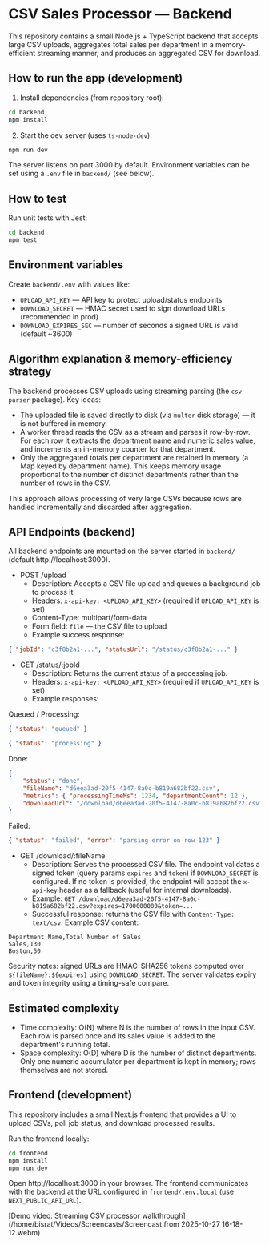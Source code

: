 
# CSV Sales Processor — Backend

This repository contains a small Node.js + TypeScript backend that accepts large CSV uploads, aggregates total sales per department in a memory-efficient streaming manner, and produces an aggregated CSV for download.

## How to run the app (development)

1. Install dependencies (from repository root):

```bash
cd backend
npm install
```

2. Start the dev server (uses `ts-node-dev`):

```bash
npm run dev
```

The server listens on port 3000 by default. Environment variables can be set using a `.env` file in `backend/` (see below).


## How to test

Run unit tests with Jest:

```bash
cd backend
npm test
```

## Environment variables

Create `backend/.env` with values like:

- `UPLOAD_API_KEY` — API key to protect upload/status endpoints
- `DOWNLOAD_SECRET` — HMAC secret used to sign download URLs (recommended in prod)
- `DOWNLOAD_EXPIRES_SEC` — number of seconds a signed URL is valid (default ~3600)

## Algorithm explanation & memory-efficiency strategy

The backend processes CSV uploads using streaming parsing (the `csv-parser` package). Key ideas:

- The uploaded file is saved directly to disk (via `multer` disk storage) — it is not buffered in memory.
- A worker thread reads the CSV as a stream and parses it row-by-row. For each row it extracts the department name and numeric sales value, and increments an in-memory counter for that department.
- Only the aggregated totals per department are retained in memory (a Map keyed by department name). This keeps memory usage proportional to the number of distinct departments rather than the number of rows in the CSV.

This approach allows processing of very large CSVs because rows are handled incrementally and discarded after aggregation.


## API Endpoints (backend)

All backend endpoints are mounted on the server started in `backend/` (default http://localhost:3000).

- POST /upload
	- Description: Accepts a CSV file upload and queues a background job to process it.
	- Headers: `x-api-key: <UPLOAD_API_KEY>` (required if `UPLOAD_API_KEY` is set)
	- Content-Type: multipart/form-data
	- Form field: `file` — the CSV file to upload
	- Example success response:

```json
{ "jobId": "c3f8b2a1-...", "statusUrl": "/status/c3f8b2a1-..." }
```

- GET /status/:jobId
	- Description: Returns the current status of a processing job.
	- Headers: `x-api-key: <UPLOAD_API_KEY>` (required if `UPLOAD_API_KEY` is set)
	- Example responses:

Queued / Processing:

```json
{ "status": "queued" }
```

```json
{ "status": "processing" }
```

Done:

```json
{
	"status": "done",
	"fileName": "d6eea3ad-20f5-4147-8a0c-b819a682bf22.csv",
	"metrics": { "processingTimeMs": 1234, "departmentCount": 12 },
	"downloadUrl": "/download/d6eea3ad-20f5-4147-8a0c-b819a682bf22.csv?expires=1700000000&token=..."
}
```

Failed:

```json
{ "status": "failed", "error": "parsing error on row 123" }
```

- GET /download/:fileName
	- Description: Serves the processed CSV file. The endpoint validates a signed token (query params `expires` and `token`) if `DOWNLOAD_SECRET` is configured. If no token is provided, the endpoint will accept the `x-api-key` header as a fallback (useful for internal downloads).
	- Example: `GET /download/d6eea3ad-20f5-4147-8a0c-b819a682bf22.csv?expires=1700000000&token=...`
	- Successful response: returns the CSV file with `Content-Type: text/csv`. Example CSV content:

```
Department Name,Total Number of Sales
Sales,130
Boston,50
```

Security notes: signed URLs are HMAC-SHA256 tokens computed over `${fileName}:${expires}` using `DOWNLOAD_SECRET`. The server validates expiry and token integrity using a timing-safe compare.


## Estimated complexity

- Time complexity: O(N) where N is the number of rows in the input CSV. Each row is parsed once and its sales value is added to the department's running total.
- Space complexity: O(D) where D is the number of distinct departments. Only one numeric accumulator per department is kept in memory; rows themselves are not stored.


## Frontend (development)

This repository includes a small Next.js frontend that provides a UI to upload CSVs, poll job status, and download processed results.

Run the frontend locally:

```bash
cd frontend
npm install
npm run dev
```

Open http://localhost:3000 in your browser. The frontend communicates with the backend at the URL configured in `frontend/.env.local` (use `NEXT_PUBLIC_API_URL`).


[Demo video: Streaming CSV processor walkthrough](/home/bisrat/Videos/Screencasts/Screencast from 2025-10-27 16-18-12.webm)


